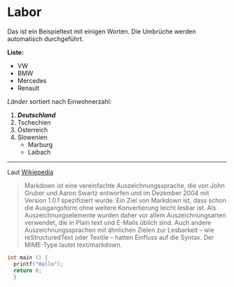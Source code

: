 # Labor

Das ist ein Beispieltext mit einigen Worten. Die Umbrüche werden automatisch durchgeführt.

**Liste:**
  * VW
  * BMW
  * Mercedes
  * Renault 
  
*Länder* sortiert nach Einwohnerzahl:
 1. ***Deutschland***
 2. Tschechien
 3. Österreich
 4. Slowenien
    * Marburg
    * Laibach
    
--------------------------------------------------------------------------------------------------------------------
Laut [Wikiepedia](https://de.wikipedia.org/wiki/Markdown)

>Markdown ist eine vereinfachte Auszeichnungssprache, die von John Gruber und Aaron Swartz entworfen und im Dezember 2004 mit Version 1.0.1 spezifiziert wurde. Ein Ziel von Markdown ist, dass schon die Ausgangsform ohne weitere Konvertierung leicht lesbar ist. Als Auszeichnungselemente wurden daher vor allem Auszeichnungsarten verwendet, die in Plain text und E-Mails üblich sind. Auch andere Auszeichnungssprachen mit ähnlichen Zielen zur Lesbarkeit – wie reStructuredText oder Textile – hatten Einfluss auf die Syntax. Der MIME-Type lautet text/markdown.


```C
int main () {
  printf("Hallo");
  return 0;
  }
```
